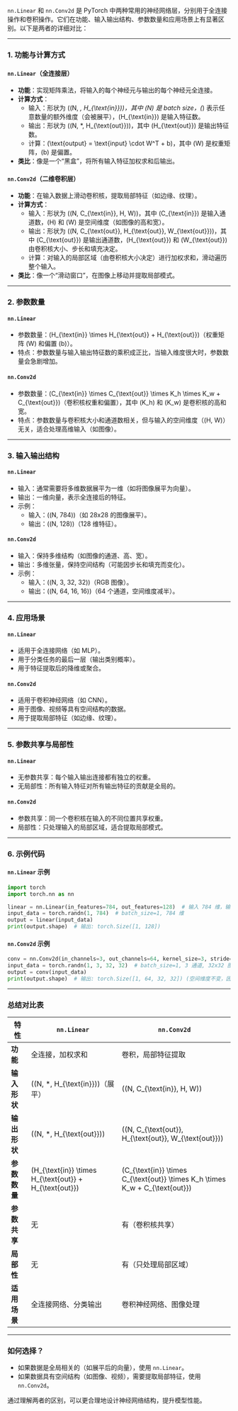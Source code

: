 `nn.Linear` 和 `nn.Conv2d` 是 PyTorch 中两种常用的神经网络层，分别用于全连接操作和卷积操作。它们在功能、输入输出结构、参数数量和应用场景上有显著区别。以下是两者的详细对比：

---

### **1. 功能与计算方式**

#### **`nn.Linear`（全连接层）**
- **功能**：实现矩阵乘法，将输入的每个神经元与输出的每个神经元全连接。
- **计算方式**：
  - 输入：形状为 \((N, *, H_{\text{in}})\)，其中 \(N\) 是 batch size，\(*\) 表示任意数量的额外维度（会被展平），\(H_{\text{in}}\) 是输入特征数。
  - 输出：形状为 \((N, *, H_{\text{out}})\)，其中 \(H_{\text{out}}\) 是输出特征数。
  - 计算：\(\text{output} = \text{input} \cdot W^T + b\)，其中 \(W\) 是权重矩阵，\(b\) 是偏置。
- **类比**：像是一个“黑盒”，将所有输入特征加权求和后输出。

#### **`nn.Conv2d`（二维卷积层）**
- **功能**：在输入数据上滑动卷积核，提取局部特征（如边缘、纹理）。
- **计算方式**：
  - 输入：形状为 \((N, C_{\text{in}}, H, W)\)，其中 \(C_{\text{in}}\) 是输入通道数，\(H\) 和 \(W\) 是空间维度（如图像的高和宽）。
  - 输出：形状为 \((N, C_{\text{out}}, H_{\text{out}}, W_{\text{out}})\)，其中 \(C_{\text{out}}\) 是输出通道数，\(H_{\text{out}}\) 和 \(W_{\text{out}}\) 由卷积核大小、步长和填充决定。
  - 计算：对输入的局部区域（由卷积核大小决定）进行加权求和，滑动遍历整个输入。
- **类比**：像一个“滑动窗口”，在图像上移动并提取局部模式。

---

### **2. 参数数量**

#### **`nn.Linear`**
- 参数数量：\(H_{\text{in}} \times H_{\text{out}} + H_{\text{out}}\)（权重矩阵 \(W\) 和偏置 \(b\)）。
- 特点：参数数量与输入输出特征数的乘积成正比，当输入维度很大时，参数数量会急剧增加。

#### **`nn.Conv2d`**
- 参数数量：\(C_{\text{in}} \times C_{\text{out}} \times K_h \times K_w + C_{\text{out}}\)（卷积核权重和偏置），其中 \(K_h\) 和 \(K_w\) 是卷积核的高和宽。
- 特点：参数数量与卷积核大小和通道数相关，但与输入的空间维度（\(H, W\)）无关，适合处理高维输入（如图像）。

---

### **3. 输入输出结构**

#### **`nn.Linear`**
- 输入：通常需要将多维数据展平为一维（如将图像展平为向量）。
- 输出：一维向量，表示全连接后的特征。
- 示例：
  - 输入：\((N, 784)\)（如 28x28 的图像展平）。
  - 输出：\((N, 128)\)（128 维特征）。

#### **`nn.Conv2d`**
- 输入：保持多维结构（如图像的通道、高、宽）。
- 输出：多维张量，保持空间结构（可能因步长和填充而变化）。
- 示例：
  - 输入：\((N, 3, 32, 32)\)（RGB 图像）。
  - 输出：\((N, 64, 16, 16)\)（64 个通道，空间维度减半）。

---

### **4. 应用场景**

#### **`nn.Linear`**
- 适用于全连接网络（如 MLP）。
- 用于分类任务的最后一层（输出类别概率）。
- 用于特征提取后的降维或聚合。

#### **`nn.Conv2d`**
- 适用于卷积神经网络（如 CNN）。
- 用于图像、视频等具有空间结构的数据。
- 用于提取局部特征（如边缘、纹理）。

---

### **5. 参数共享与局部性**

#### **`nn.Linear`**
- 无参数共享：每个输入输出连接都有独立的权重。
- 无局部性：所有输入特征对所有输出特征的贡献是全局的。

#### **`nn.Conv2d`**
- 参数共享：同一个卷积核在输入的不同位置共享权重。
- 局部性：只处理输入的局部区域，适合提取局部模式。

---

### **6. 示例代码**

#### **`nn.Linear` 示例**
```python
import torch
import torch.nn as nn

linear = nn.Linear(in_features=784, out_features=128)  # 输入 784 维，输出 128 维
input_data = torch.randn(1, 784)  # batch_size=1, 784 维
output = linear(input_data)
print(output.shape)  # 输出: torch.Size([1, 128])
```

#### **`nn.Conv2d` 示例**
```python
conv = nn.Conv2d(in_channels=3, out_channels=64, kernel_size=3, stride=1, padding=1)  # 输入 3 通道，输出 64 通道，3x3 卷积核
input_data = torch.randn(1, 3, 32, 32)  # batch_size=1, 3 通道, 32x32 图像
output = conv(input_data)
print(output.shape)  # 输出: torch.Size([1, 64, 32, 32]) (空间维度不变，因为 padding=1)
```

---

### **总结对比表**

| **特性**          | `nn.Linear`                          | `nn.Conv2d`                          |
|-------------------|--------------------------------------|--------------------------------------|
| **功能**          | 全连接，加权求和                     | 卷积，局部特征提取                   |
| **输入形状**      | \((N, *, H_{\text{in}})\)（展平）    | \((N, C_{\text{in}}, H, W)\)         |
| **输出形状**      | \((N, *, H_{\text{out}})\)           | \((N, C_{\text{out}}, H_{\text{out}}, W_{\text{out}})\) |
| **参数数量**      | \(H_{\text{in}} \times H_{\text{out}} + H_{\text{out}}\) | \(C_{\text{in}} \times C_{\text{out}} \times K_h \times K_w + C_{\text{out}}\) |
| **参数共享**      | 无                                   | 有（卷积核共享）                     |
| **局部性**        | 无                                   | 有（只处理局部区域）                 |
| **适用场景**      | 全连接网络、分类输出                 | 卷积神经网络、图像处理               |

---

### **如何选择？**
- 如果数据是全局相关的（如展平后的向量），使用 `nn.Linear`。
- 如果数据具有空间结构（如图像、视频），需要提取局部特征，使用 `nn.Conv2d`。

通过理解两者的区别，可以更合理地设计神经网络结构，提升模型性能。
